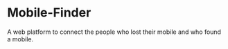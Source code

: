 # Mobile-Finder
 A web platform to connect the people who lost their mobile and who found a mobile.
